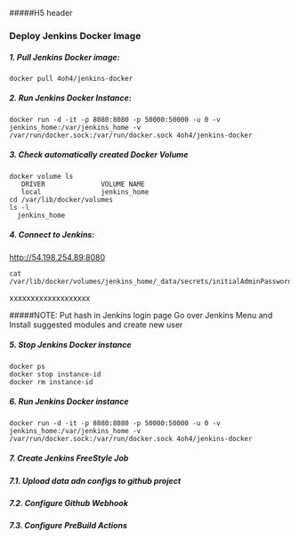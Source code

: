 #####H5 header

### Deploy Jenkins Docker Image
##### 1. Pull Jenkins Docker image:
    docker pull 4oh4/jenkins-docker

##### 2. Run Jenkins Docker Instance:

    docker run -d -it -p 8080:8080 -p 50000:50000 -u 0 -v jenkins_home:/var/jenkins_home -v /var/run/docker.sock:/var/run/docker.sock 4oh4/jenkins-docker

	
#####  3. Check automatically created Docker Volume
    docker volume ls
       DRIVER              VOLUME NAME
       local               jenkins_home
    cd /var/lib/docker/volumes
    ls -l
      jenkins_home

##### 4. Connect to Jenkins:
http://54.198.254.89:8080

    cat /var/lib/docker/volumes/jenkins_home/_data/secrets/initialAdminPassword
   xxxxxxxxxxxxxxxxxxx

#####NOTE:
Put hash in Jenkins login page
Go over Jenkins Menu and Install suggested modules and create new user

##### 5. Stop Jenkins Docker instance
    docker ps
    docker stop instance-id
    docker rm instance-id

##### 6. Run Jenkins Docker instance
    docker run -d -it -p 8080:8080 -p 50000:50000 -u 0 -v jenkins_home:/var/jenkins_home -v /var/run/docker.sock:/var/run/docker.sock 4oh4/jenkins-docker

##### 7. Create Jenkins FreeStyle Job
##### 7.1. Upload data adn configs to github project
##### 7.2. Configure Github Webhook
##### 7.3. Configure PreBuild Actions